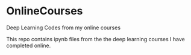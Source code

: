 # OnlineCourses
Deep Learning Codes from my online courses

This repo contains ipynb files from the the deep learning courses I have completed online.
